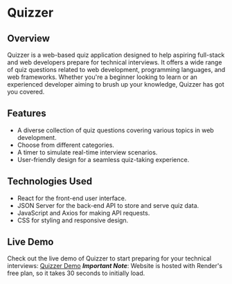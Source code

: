 # Quizzer
## Overview

Quizzer is a web-based quiz application designed to help aspiring full-stack and web developers prepare for technical interviews. It offers a wide range of quiz questions related to web development, programming languages, and web frameworks. Whether you're a beginner looking to learn or an experienced developer aiming to brush up your knowledge, Quizzer has got you covered.

## Features

- A diverse collection of quiz questions covering various topics in web development.
- Choose from different categories.
- A timer to simulate real-time interview scenarios.
- User-friendly design for a seamless quiz-taking experience.

## Technologies Used

- React for the front-end user interface.
- JSON Server for the back-end API to store and serve quiz data.
- JavaScript and Axios for making API requests.
- CSS for styling and responsive design.

## Live Demo

Check out the live demo of Quizzer to start preparing for your technical interviews:
[Quizzer Demo](https://quizzer-hub.netlify.app)
***Important Note***: Website is hosted with Render's free plan, so it takes 30 seconds to initially load.


